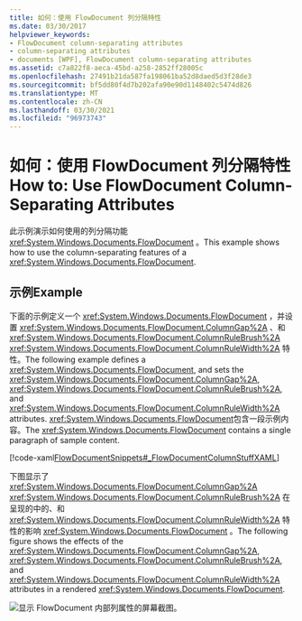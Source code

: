 ```yaml
---
title: 如何：使用 FlowDocument 列分隔特性
ms.date: 03/30/2017
helpviewer_keywords:
- FlowDocument column-separating attributes
- column-separating attributes
- documents [WPF], FlowDocument column-separating attributes
ms.assetid: c7a822f8-aeca-45bd-a258-2852ff28005c
ms.openlocfilehash: 27491b21da587fa198061ba52d8daed5d3f28de3
ms.sourcegitcommit: bf5dd80f4d7b202afa90e90d1148402c5474d826
ms.translationtype: MT
ms.contentlocale: zh-CN
ms.lasthandoff: 03/30/2021
ms.locfileid: "96973743"
---
```

# <a name="how-to-use-flowdocument-column-separating-attributes"></a><span data-ttu-id="a335f-102">如何：使用 FlowDocument 列分隔特性</span><span class="sxs-lookup"><span data-stu-id="a335f-102">How to: Use FlowDocument Column-Separating Attributes</span></span>
<span data-ttu-id="a335f-103">此示例演示如何使用的列分隔功能 <xref:System.Windows.Documents.FlowDocument> 。</span><span class="sxs-lookup"><span data-stu-id="a335f-103">This example shows how to use the column-separating features of a <xref:System.Windows.Documents.FlowDocument>.</span></span>  
  
## <a name="example"></a><span data-ttu-id="a335f-104">示例</span><span class="sxs-lookup"><span data-stu-id="a335f-104">Example</span></span>  
 <span data-ttu-id="a335f-105">下面的示例定义一个 <xref:System.Windows.Documents.FlowDocument> ，并设置 <xref:System.Windows.Documents.FlowDocument.ColumnGap%2A> 、和 <xref:System.Windows.Documents.FlowDocument.ColumnRuleBrush%2A> <xref:System.Windows.Documents.FlowDocument.ColumnRuleWidth%2A> 特性。</span><span class="sxs-lookup"><span data-stu-id="a335f-105">The following example defines a <xref:System.Windows.Documents.FlowDocument>, and sets the <xref:System.Windows.Documents.FlowDocument.ColumnGap%2A>, <xref:System.Windows.Documents.FlowDocument.ColumnRuleBrush%2A>, and <xref:System.Windows.Documents.FlowDocument.ColumnRuleWidth%2A> attributes.</span></span>  <span data-ttu-id="a335f-106"><xref:System.Windows.Documents.FlowDocument>包含一段示例内容。</span><span class="sxs-lookup"><span data-stu-id="a335f-106">The <xref:System.Windows.Documents.FlowDocument> contains a single paragraph of sample content.</span></span>  
  
 [!code-xaml[FlowDocumentSnippets#_FlowDocumentColumnStuffXAML](~/samples/snippets/csharp/VS_Snippets_Wpf/FlowDocumentSnippets/CSharp/Window1.xaml#_flowdocumentcolumnstuffxaml)]  
  
 <span data-ttu-id="a335f-107">下图显示了 <xref:System.Windows.Documents.FlowDocument.ColumnGap%2A> <xref:System.Windows.Documents.FlowDocument.ColumnRuleBrush%2A> 在呈现的中的、和 <xref:System.Windows.Documents.FlowDocument.ColumnRuleWidth%2A> 特性的影响 <xref:System.Windows.Documents.FlowDocument> 。</span><span class="sxs-lookup"><span data-stu-id="a335f-107">The following figure shows the effects of the <xref:System.Windows.Documents.FlowDocument.ColumnGap%2A>, <xref:System.Windows.Documents.FlowDocument.ColumnRuleBrush%2A>, and <xref:System.Windows.Documents.FlowDocument.ColumnRuleWidth%2A> attributes in a rendered <xref:System.Windows.Documents.FlowDocument>.</span></span>  
  
 ![显示 FlowDocument 内部列属性的屏幕截图。](./media/how-to-use-flowdocument-column-separating-attributes/flowdocument-intra-column.png)

